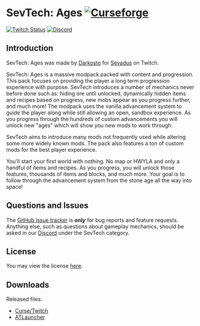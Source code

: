 # SevTech: Ages [![Curseforge][curse_img]][curse_link]

[![Twitch Status](https://img.shields.io/twitch/status/darkosto?color=411145&label=Darkosto&logo=twitch)](https://twitch.tv/darkosto) [![Discord][discord_img]][discord_link]

## Introduction

SevTech: Ages was made by [Darkosto](https://www.twitch.tv/darkosto) for [Sevadus](https://www.twitch.tv/sevadus) on Twitch.

SevTech: Ages is a massive modpack packed with content and progression. This pack focuses on providing the player a long term progression experience with purpose. SevTech introduces a number of mechanics never before done such as: hiding ore until unlocked, dynamically hidden items and recipes based on progress, new mobs appear as you progress further, and much more! The modpack uses the vanilla advancement system to guide the player along while still allowing an open, sandbox experience. As you progress through the hundreds of custom advancements you will unlock new "ages" which will show you new mods to work through.

SevTech aims to introduce many mods not frequently used while altering some more widely known mods. The pack also features a ton of custom mods for the best player experience.

You'll start your first world with nothing. No map or HWYLA and only a handful of items and recipes. As you progress, you will unlock those features, thousands of items and blocks, and much more. Your goal is to follow through the advancement system from the stone age all the way into space!

## Questions and Issues

The [GitHub issue tracker](https://github.com/DarkPacks/SevTech-Ages/issues) is **_only_** for bug reports and feature requests. Anything else, such as questions about gameplay mechanics, should be asked in our [Discord][discord_link] under the SevTech category.

## License

You may view the license [here](./LICENSE).

## Downloads

Released files:

- [Curse/Twitch][curse_link]
- [ATLauncher](https://www.atlauncher.com/pack/SevTechAges)

[discord_img]: https://img.shields.io/discord/329440410839678986.svg?logo=discord&logoWidth=18&colorB=7289DA
[discord_link]: https://discord.gg/darkosto
[curse_img]: http://cf.way2muchnoise.eu/268208.svg
[curse_link]: https://www.curseforge.com/minecraft/modpacks/sevtech-ages
